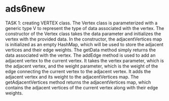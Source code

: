 # ads6new
TASK 1: creating VERTEX class. 
The Vertex class is parameterized with a generic type V to represent the type of data associated with the vertex. The constructor of the Vertex class takes the data
parameter and initializes the vertex with the provided data. In the constructor, the adjacentVertices map is initialized as an empty HashMap, which will be used to 
store the adjacent vertices and their edge weights. The getData method simply returns the data associated with the vertex. The addEdge method is used to add an 
adjacent vertex to the current vertex. It takes the vertex parameter, which is the adjacent vertex, and the weight parameter, which is the weight of the edge connecting
the current vertex to the adjacent vertex. It adds the adjacent vertex and its weight to the adjacentVertices map. The getAdjacentVertices method returns the 
adjacentVertices map, which contains the adjacent vertices of the current vertex along with their edge weights.
